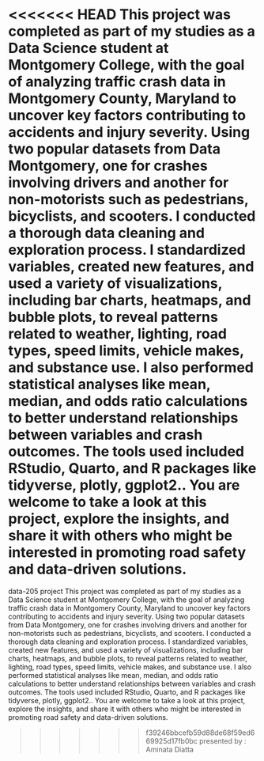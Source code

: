 <<<<<<< HEAD
 This project was completed as part of my studies as a Data Science student at Montgomery College, with the goal of analyzing traffic crash data in Montgomery County, Maryland to uncover key factors contributing to accidents and injury severity. Using two popular datasets from Data Montgomery, one for crashes involving drivers and another for non-motorists such as pedestrians, bicyclists, and scooters. I conducted a thorough data cleaning and exploration process. I standardized variables, created new features, and used a variety of visualizations, including bar charts, heatmaps, and bubble plots, to reveal patterns related to weather, lighting, road types, speed limits, vehicle makes, and substance use. I also performed statistical analyses like mean, median, and odds ratio calculations to better understand relationships between variables and crash outcomes. The tools used included RStudio, Quarto, and R packages like tidyverse, plotly, ggplot2.. You are welcome to take a look at this project, explore the insights, and share it with others who might be interested in promoting road safety and data-driven solutions.
=======
 data-205 project
   This project was completed as part of my studies as a Data Science student at Montgomery College, with the goal of analyzing traffic crash data in Montgomery County, Maryland to uncover key factors contributing to accidents and injury severity. Using two popular datasets from Data Montgomery, one for crashes involving drivers and another for non-motorists such as pedestrians, bicyclists, and scooters. I conducted a thorough data cleaning and exploration process. I standardized variables, created new features, and used a variety of visualizations, including bar charts, heatmaps, and bubble plots, to reveal patterns related to weather, lighting, road types, speed limits, vehicle makes, and substance use. I also performed statistical analyses like mean, median, and odds ratio calculations to better understand relationships between variables and crash outcomes. The tools used included RStudio, Quarto, and R packages like tidyverse, plotly, ggplot2.. You are welcome to take a look at this project, explore the insights, and share it with others who might be interested in promoting road safety and data-driven solutions.



>>>>>>> f39246bbcefb59d88de68f59ed669925d17fb0bc
presented by : Aminata Diatta
